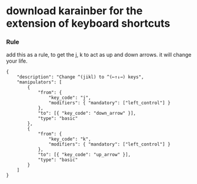 # download karainber for the extension of keyboard shortcuts

### Rule

add this as a rule, to get the j, k to act as up and down arrows. it will change your life.

```
{
    "description": "Change ^(jikl) to ^(←↑↓→) keys",
    "manipulators": [
        {
            "from": {
                "key_code": "j",
                "modifiers": { "mandatory": ["left_control"] }
            },
            "to": [{ "key_code": "down_arrow" }],
            "type": "basic"
        },
        {
            "from": {
                "key_code": "k",
                "modifiers": { "mandatory": ["left_control"] }
            },
            "to": [{ "key_code": "up_arrow" }],
            "type": "basic"
        }
    ]
}
```
